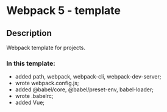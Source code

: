 # Webpack 5 - template

## Description

Webpack template for projects.

### In this template:

- added path, webpack, webpack-cli, webpack-dev-server;
- wrote webpack.config.js;
- added @babel/core, @babel/preset-env, babel-loader;
- wrote .babelrc;
- added Vue;
